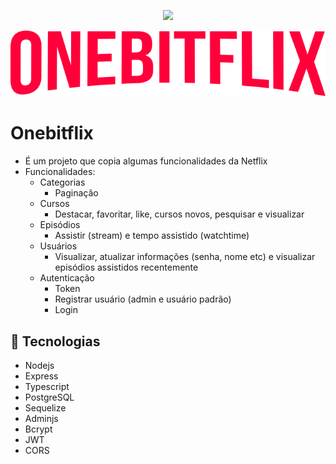 <p align="center">
  <img src="http://img.shields.io/static/v1?label=STATUS&message=EM%20DESENVOLVIMENTO&color=GREEN&style=for-the-badge"/>
</p>

<img src="./public/onebitflix.svg"> 

# Onebitflix

- É um projeto que copia algumas funcionalidades da Netflix
- Funcionalidades:
  - Categorias
    - Paginação
  - Cursos
    - Destacar, favoritar, like, cursos novos, pesquisar e visualizar
  - Episódios
    - Assistir (stream) e tempo assistido (watchtime)
  - Usuários
    - Visualizar, atualizar informações (senha, nome etc) e visualizar episódios assistidos recentemente
  - Autenticação
    - Token
    - Registrar usuário (admin e usuário padrão)
    - Login

## 🧩 Tecnologias

- Nodejs
- Express
- Typescript
- PostgreSQL
- Sequelize
- Adminjs
- Bcrypt
- JWT
- CORS
